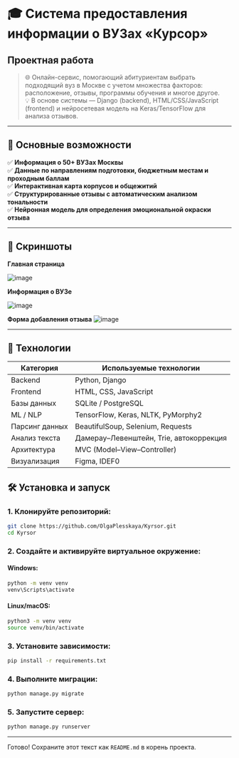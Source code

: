 # 🎓 Система предоставления информации о ВУЗах «Курсор»  
## Проектная работа

> 🌐 Онлайн-сервис, помогающий абитуриентам выбрать подходящий вуз в Москве с учетом множества факторов: расположение, отзывы, программы обучения и многое другое.  
> 💡 В основе системы — Django (backend), HTML/CSS/JavaScript (frontend) и нейросетевая модель на Keras/TensorFlow для анализа отзывов.

---

## 🧩 Основные возможности

✅ **Информация о 50+ ВУЗах Москвы**  
✅ **Данные по направлениям подготовки, бюджетным местам и проходным баллам**  
✅ **Интерактивная карта корпусов и общежитий**  
✅ **Структурированные отзывы с автоматическим анализом тональности**  
✅ **Нейронная модель для определения эмоциональной окраски отзыва**

---

## 📸 Скриншоты

**Главная страница**

![image](https://github.com/user-attachments/assets/636b523f-8e1e-4777-8335-379673e5e8a1)

**Информация о ВУЗе**

![image](https://github.com/user-attachments/assets/8979a294-b36e-48c9-b220-19bd084c9295)

**Форма добавления отзыва**
![image](https://github.com/user-attachments/assets/435f0626-8c2e-4bb6-ab63-d2c90fd0d021)


---

## 🚀 Технологии

| Категория       | Используемые технологии                     |
|----------------|---------------------------------------------|
| Backend        | Python, Django                              |
| Frontend       | HTML, CSS, JavaScript                       |
| Базы данных    | SQLite / PostgreSQL                         |
| ML / NLP       | TensorFlow, Keras, NLTK, PyMorphy2           |
| Парсинг данных | BeautifulSoup, Selenium, Requests             |
| Анализ текста  | Дамерау–Левенштейн, Trie, автокоррекция     |
| Архитектура    | MVC (Model–View–Controller)                   |
| Визуализация   | Figma, IDEF0                                |

## 🛠 Установка и запуск

### 1. Клонируйте репозиторий:
```bash
git clone https://github.com/OlgaPlesskaya/Kyrsor.git
cd Kyrsor
```

### 2. Создайте и активируйте виртуальное окружение:

#### Windows:
```bash
python -m venv venv
venv\Scripts\activate
```

#### Linux/macOS:
```bash
python3 -m venv venv
source venv/bin/activate
```

### 3. Установите зависимости:
```bash
pip install -r requirements.txt
```

### 4. Выполните миграции:
```bash
python manage.py migrate
```

### 5. Запустите сервер:
```bash
python manage.py runserver
```

--- 

Готово! Сохраните этот текст как `README.md` в корень проекта.
